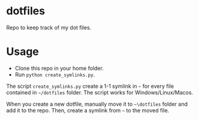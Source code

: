 # dotfiles
Repo to keep track of my dot files.

# Usage
- Clone this repo in your home folder.
- Run `python create_symlinks.py`.

The script `create_symlinks.py` create a 1-1 symlink in `~` for every file contained
in `~/dotfiles` folder. The script works for Windows/Linux/Macos.

When you create a new dotfile, manually move it to `~\dotfiles` folder and add it
to the repo. Then, create a symlink from `~` to the moved file.
